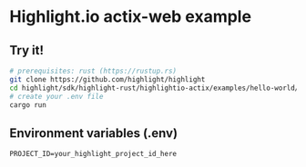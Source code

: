 # Highlight.io actix-web example

## Try it!
```bash
# prerequisites: rust (https://rustup.rs)
git clone https://github.com/highlight/highlight
cd highlight/sdk/highlight-rust/highlightio-actix/examples/hello-world/
# create your .env file
cargo run
```

## Environment variables (.env)
```env
PROJECT_ID=your_highlight_project_id_here
```